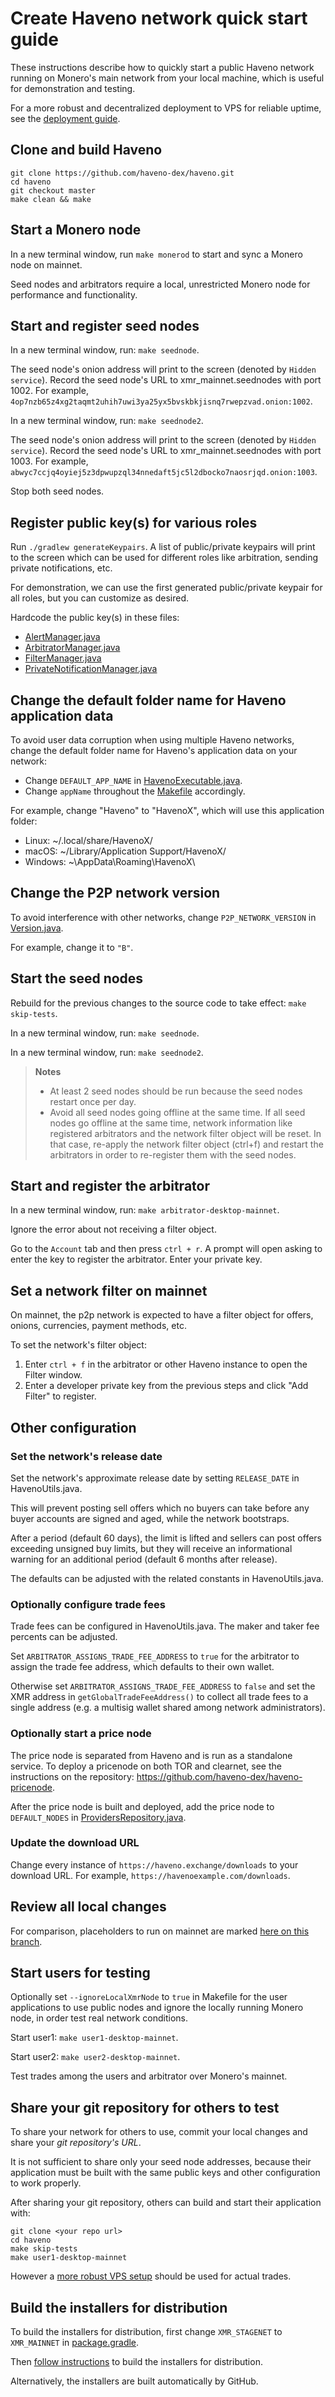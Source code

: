 # Create Haveno network quick start guide

These instructions describe how to quickly start a public Haveno network running on Monero's main network from your local machine, which is useful for demonstration and testing.

For a more robust and decentralized deployment to VPS for reliable uptime, see the [deployment guide](./deployment-guide.md).

## Clone and build Haveno

```
git clone https://github.com/haveno-dex/haveno.git
cd haveno
git checkout master
make clean && make
```

## Start a Monero node

In a new terminal window, run `make monerod` to start and sync a Monero node on mainnet.

Seed nodes and arbitrators require a local, unrestricted Monero node for performance and functionality.

## Start and register seed nodes

In a new terminal window, run: `make seednode`.

The seed node's onion address will print to the screen (denoted by `Hidden service`). Record the seed node's URL to xmr_mainnet.seednodes with port 1002. For example, `4op7nzb65z4xg2taqmt2uhih7uwi3ya25yx5bvskbkjisnq7rwepzvad.onion:1002`.

In a new terminal window, run: `make seednode2`.

The seed node's onion address will print to the screen (denoted by `Hidden service`). Record the seed node's URL to xmr_mainnet.seednodes with port 1003. For example, `abwyc7ccjq4oyiej5z3dpwupzql34nnedaft5jc5l2dbocko7naosrjqd.onion:1003`.

Stop both seed nodes.

## Register public key(s) for various roles

Run `./gradlew generateKeypairs`. A list of public/private keypairs will print to the screen which can be used for different roles like arbitration, sending private notifications, etc.

For demonstration, we can use the first generated public/private keypair for all roles, but you can customize as desired.

Hardcode the public key(s) in these files:

- [AlertManager.java](https://github.com/haveno-dex/haveno/blob/2ff149b1ebcfd1a4c40d77d05d4ee9981353a8a6/core/src/main/java/haveno/core/alert/AlertManager.java#L112)
- [ArbitratorManager.java](https://github.com/haveno-dex/haveno/blob/2ff149b1ebcfd1a4c40d77d05d4ee9981353a8a6/core/src/main/java/haveno/core/support/dispute/arbitration/arbitrator/ArbitratorManager.java#L81)
- [FilterManager.java](https://github.com/haveno-dex/haveno/blob/2ff149b1ebcfd1a4c40d77d05d4ee9981353a8a6/core/src/main/java/haveno/core/filter/FilterManager.java#L135)
- [PrivateNotificationManager.java](https://github.com/haveno-dex/haveno/blob/2ff149b1ebcfd1a4c40d77d05d4ee9981353a8a6/core/src/main/java/haveno/core/alert/PrivateNotificationManager.java#L111)

## Change the default folder name for Haveno application data

To avoid user data corruption when using multiple Haveno networks, change the default folder name for Haveno's application data on your network:

- Change `DEFAULT_APP_NAME` in [HavenoExecutable.java](https://github.com/haveno-dex/haveno/blob/64acf86fbea069b0ae9f9bce086f8ecce1e91b87/core/src/main/java/haveno/core/app/HavenoExecutable.java#L85).
- Change `appName` throughout the [Makefile](https://github.com/haveno-dex/haveno/blob/64acf86fbea069b0ae9f9bce086f8ecce1e91b87/Makefile#L479) accordingly.

For example, change "Haveno" to "HavenoX", which will use this application folder:

- Linux: ~/.local/share/HavenoX/
- macOS: ~/Library/Application Support/HavenoX/
- Windows: ~\AppData\Roaming\HavenoX\

## Change the P2P network version

To avoid interference with other networks, change `P2P_NETWORK_VERSION` in [Version.java](https://github.com/haveno-dex/haveno/blob/a7e90395d24ec3d33262dd5d09c5faec61651a51/common/src/main/java/haveno/common/app/Version.java#L83).

For example, change it to `"B"`.

## Start the seed nodes

Rebuild for the previous changes to the source code to take effect: `make skip-tests`.

In a new terminal window, run: `make seednode`.

In a new terminal window, run: `make seednode2`.

> **Notes**
> * At least 2 seed nodes should be run because the seed nodes restart once per day.
> * Avoid all seed nodes going offline at the same time. If all seed nodes go offline at the same time, network information like registered arbitrators and the network filter object will be reset. In that case, re-apply the network filter object (ctrl+f) and restart the arbitrators in order to re-register them with the seed nodes.

## Start and register the arbitrator

In a new terminal window, run: `make arbitrator-desktop-mainnet`.

Ignore the error about not receiving a filter object.

Go to the `Account` tab and then press `ctrl + r`. A prompt will open asking to enter the key to register the arbitrator. Enter your private key.

## Set a network filter on mainnet

On mainnet, the p2p network is expected to have a filter object for offers, onions, currencies, payment methods, etc.

To set the network's filter object:

1. Enter `ctrl + f` in the arbitrator or other Haveno instance to open the Filter window.
2. Enter a developer private key from the previous steps and click "Add Filter" to register.

## Other configuration

### Set the network's release date

Set the network's approximate release date by setting `RELEASE_DATE` in HavenoUtils.java.

This will prevent posting sell offers which no buyers can take before any buyer accounts are signed and aged, while the network bootstraps.

After a period (default 60 days), the limit is lifted and sellers can post offers exceeding unsigned buy limits, but they will receive an informational warning for an additional period (default 6 months after release).

The defaults can be adjusted with the related constants in HavenoUtils.java.

### Optionally configure trade fees

Trade fees can be configured in HavenoUtils.java. The maker and taker fee percents can be adjusted.

Set `ARBITRATOR_ASSIGNS_TRADE_FEE_ADDRESS` to `true` for the arbitrator to assign the trade fee address, which defaults to their own wallet.

Otherwise set `ARBITRATOR_ASSIGNS_TRADE_FEE_ADDRESS` to `false` and set the XMR address in `getGlobalTradeFeeAddress()` to collect all trade fees to a single address (e.g. a multisig wallet shared among network administrators).

### Optionally start a price node

The price node is separated from Haveno and is run as a standalone service. To deploy a pricenode on both TOR and clearnet, see the instructions on the repository: https://github.com/haveno-dex/haveno-pricenode.

After the price node is built and deployed, add the price node to `DEFAULT_NODES` in [ProvidersRepository.java](https://github.com/haveno-dex/haveno/blob/3cdd88b56915c7f8afd4f1a39e6c1197c2665d63/core/src/main/java/haveno/core/provider/ProvidersRepository.java#L50).

### Update the download URL

Change every instance of `https://haveno.exchange/downloads` to your download URL. For example, `https://havenoexample.com/downloads`.

## Review all local changes

For comparison, placeholders to run on mainnet are marked [here on this branch](https://github.com/haveno-dex/haveno/tree/mainnet_placeholders).

## Start users for testing

Optionally set `--ignoreLocalXmrNode` to `true` in Makefile for the user applications to use public nodes and ignore the locally running Monero node, in order test real network conditions.

Start user1: `make user1-desktop-mainnet`.

Start user2: `make user2-desktop-mainnet`.

Test trades among the users and arbitrator over Monero's mainnet.

## Share your git repository for others to test

To share your network for others to use, commit your local changes and share your *git repository's URL*.

It is not sufficient to share only your seed node addresses, because their application must be built with the same public keys and other configuration to work properly.

After sharing your git repository, others can build and start their application with:

```
git clone <your repo url>
cd haveno
make skip-tests
make user1-desktop-mainnet
```

However a [more robust VPS setup](./deployment-guide.md) should be used for actual trades.

## Build the installers for distribution

To build the installers for distribution, first change `XMR_STAGENET` to `XMR_MAINNET` in [package.gradle](https://github.com/haveno-dex/haveno/blob/1bf83ecb8baa06b6bfcc30720f165f20b8f77025/desktop/package/package.gradle#L278).

Then [follow instructions](https://github.com/haveno-dex/haveno/blob/master/desktop/package/README.md) to build the installers for distribution.

Alternatively, the installers are built automatically by GitHub.